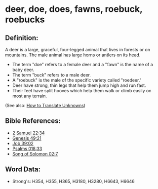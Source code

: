 # deer, doe, does, fawns, roebuck, roebucks #

## Definition: ##

A deer is a large, graceful, four-legged animal that lives in forests or on mountains. The male animal has large horns or antlers on its head.

* The term "doe" refers to a female deer and a "fawn" is the name of a baby deer.
* The term "buck" refers to a male deer.
* A "roebuck" is the male of the specific variety called "roedeer."
* Deer have strong, thin legs that help them jump high and run fast.
* Their feet have split hooves which help them walk or climb easily on most any terrain.

(See also: [How to Translate Unknowns](rc://en/ta/man/translate/translate-unknown))

## Bible References: ##

* [2 Samuel 22:34](rc://en/tn/help/2sa/22/34)
* [Genesis 49:21](rc://en/tn/help/gen/49/21)
* [Job 39:02](rc://en/tn/help/job/39/02)
* [Psalms 018:33](rc://en/tn/help/psa/018/33)
* [Song of Solomon 02:7](rc://en/tn/help/sng/02/7)

## Word Data: ##

* Strong's: H354, H355, H365, H3180, H3280, H6643, H6646
